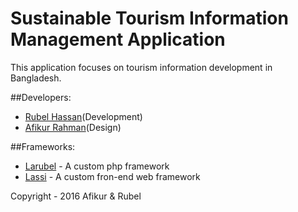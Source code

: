 # Sustainable Tourism Information Management Application

This application focuses on tourism information development in Bangladesh.

##Developers:
  - [Rubel Hassan](https://github.com/rubelhassan)(Development)
  - [Afikur Rahman](https://github.com/afikur)(Design)

##Frameworks:
  - [Larubel](https://github.com/rubelhassan/larubel) - A custom php framework
  - [Lassi](https://github.com/afikur/lassi-framework) - A custom fron-end web framework
  
Copyright - 2016 Afikur & Rubel
 
